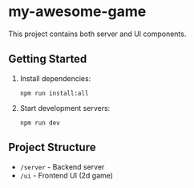 # my-awesome-game

This project contains both server and UI components.

## Getting Started

1. Install dependencies:
   ```
   npm run install:all
   ```

2. Start development servers:
   ```
   npm run dev
   ```

## Project Structure

- `/server` - Backend server
- `/ui` - Frontend UI (2d game)
